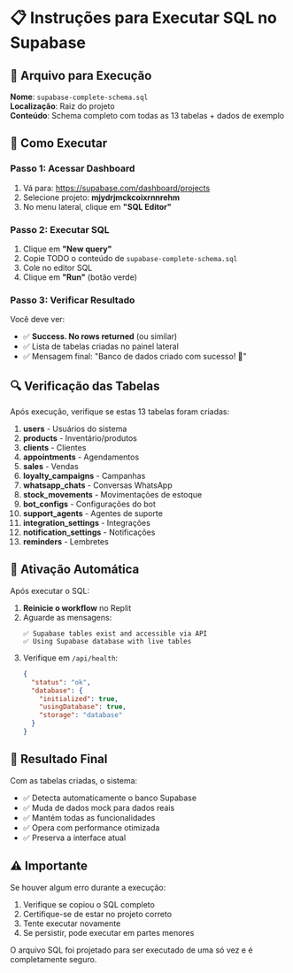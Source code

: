 # 📋 Instruções para Executar SQL no Supabase

## 🎯 Arquivo para Execução
**Nome**: `supabase-complete-schema.sql`  
**Localização**: Raiz do projeto  
**Conteúdo**: Schema completo com todas as 13 tabelas + dados de exemplo

## 🔧 Como Executar

### Passo 1: Acessar Dashboard
1. Vá para: https://supabase.com/dashboard/projects
2. Selecione projeto: **mjydrjmckcoixrnnrehm**
3. No menu lateral, clique em **"SQL Editor"**

### Passo 2: Executar SQL
1. Clique em **"New query"**
2. Copie TODO o conteúdo de `supabase-complete-schema.sql`
3. Cole no editor SQL
4. Clique em **"Run"** (botão verde)

### Passo 3: Verificar Resultado
Você deve ver:
- ✅ **Success. No rows returned** (ou similar)
- ✅ Lista de tabelas criadas no painel lateral
- ✅ Mensagem final: "Banco de dados criado com sucesso! 🎉"

## 🔍 Verificação das Tabelas

Após execução, verifique se estas 13 tabelas foram criadas:

1. **users** - Usuários do sistema
2. **products** - Inventário/produtos  
3. **clients** - Clientes
4. **appointments** - Agendamentos
5. **sales** - Vendas
6. **loyalty_campaigns** - Campanhas
7. **whatsapp_chats** - Conversas WhatsApp
8. **stock_movements** - Movimentações de estoque
9. **bot_configs** - Configurações do bot
10. **support_agents** - Agentes de suporte
11. **integration_settings** - Integrações
12. **notification_settings** - Notificações
13. **reminders** - Lembretes

## 🚀 Ativação Automática

Após executar o SQL:

1. **Reinicie o workflow** no Replit
2. Aguarde as mensagens:
   ```
   ✅ Supabase tables exist and accessible via API
   ✅ Using Supabase database with live tables
   ```
3. Verifique em `/api/health`:
   ```json
   {
     "status": "ok",
     "database": {
       "initialized": true,
       "usingDatabase": true,
       "storage": "database"
     }
   }
   ```

## 🎉 Resultado Final

Com as tabelas criadas, o sistema:
- ✅ Detecta automaticamente o banco Supabase
- ✅ Muda de dados mock para dados reais
- ✅ Mantém todas as funcionalidades
- ✅ Opera com performance otimizada
- ✅ Preserva a interface atual

## ⚠️ Importante

Se houver algum erro durante a execução:
1. Verifique se copiou o SQL completo
2. Certifique-se de estar no projeto correto
3. Tente executar novamente
4. Se persistir, pode executar em partes menores

O arquivo SQL foi projetado para ser executado de uma só vez e é completamente seguro.